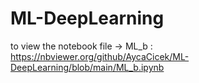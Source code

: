 # ML-DeepLearning
to view the notebook file -> ML_b : https://nbviewer.org/github/AycaCicek/ML-DeepLearning/blob/main/ML_b.ipynb
